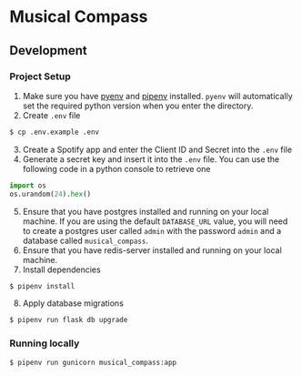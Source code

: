 # Musical Compass

## Development

### Project Setup

1. Make sure you have [pyenv](https://github.com/pyenv/pyenv) and [pipenv](https://github.com/pypa/pipenv) installed. `pyenv` will automatically set the required python version when you enter the directory.
2. Create `.env` file
```bash
$ cp .env.example .env
```
3. Create a Spotify app and enter the Client ID and Secret into the `.env` file
4. Generate a secret key and insert it into the `.env` file. You can use the following code in a python console to retrieve one
```python
import os
os.urandom(24).hex()
```
5. Ensure that you have postgres installed and running on your local machine. If you are using the default `DATABASE_URL` value, you will need to create a postgres user called `admin` with the password `admin` and a database called `musical_compass`.
6. Ensure that you have redis-server installed and running on your local machine.
7. Install dependencies
```bash
$ pipenv install
```
8. Apply database migrations
```bash
$ pipenv run flask db upgrade
```

### Running locally

```bash
$ pipenv run gunicorn musical_compass:app
```
